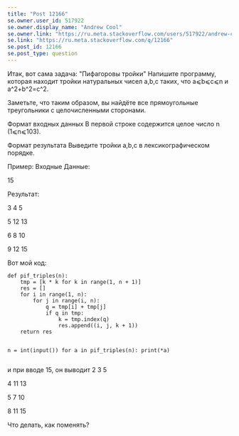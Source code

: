 ```yaml
---
title: "Post 12166"
se.owner.user_id: 517922
se.owner.display_name: "Andrew Cool"
se.owner.link: "https://ru.meta.stackoverflow.com/users/517922/andrew-cool"
se.link: "https://ru.meta.stackoverflow.com/q/12166"
se.post_id: 12166
se.post_type: question
---
```

<p>Итак, вот сама задача:
&quot;Пифагоровы тройки&quot;
Напишите программу, которая находит тройки натуральных чисел a,b,c таких, что a⩽b⩽c⩽n и a^2+b^2=c^2.</p>
<p>Заметьте, что таким образом, вы найдёте все прямоугольные треугольники с целочисленными сторонами.</p>
<p>Формат входных данных
В первой строке содержится целое число n (1⩽n⩽103).</p>
<p>Формат результата
Выведите тройки a,b,c в лексикографическом порядке.</p>
<p>Пример:
Входные Данные:</p>
<p>15</p>
<p>Результат:</p>
<p>3 4 5</p>
<p>5 12 13</p>
<p>6 8 10</p>
<p>9 12 15</p>
<p>Вот мой код:</p>
<pre><code>def pif_triples(n):
    tmp = [k * k for k in range(1, n + 1)]
    res = []
    for i in range(1, n):
        for j in range(i, n):
            q = tmp[i] + tmp[j]
            if q in tmp:
                k = tmp.index(q)
                res.append((i, j, k + 1))
    return res


n = int(input())
for a in pif_triples(n):
    print(*a)
</code></pre>
<p>и при вводе 15, он выводит
2 3 5</p>
<p>4 11 13</p>
<p>5 7 10</p>
<p>8 11 15</p>
<p>Что делать, как поменять?</p>
